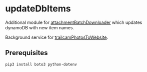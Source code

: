 # updateDbItems

Additional module for [attachmentBatchDownloader](https://github.com/naabvb/attachmentBatchDownloader) which updates dynamoDB with new item names.

Background service for [trailcamPhotosToWebsite](https://github.com/naabvb/trailcamPhotosToWebsite).

## Prerequisites

`pip3 install boto3 python-dotenv`
